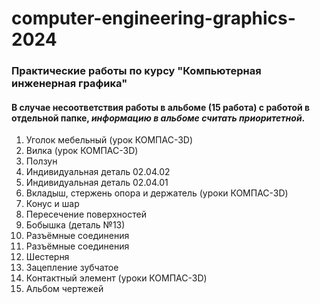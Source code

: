 # computer-engineering-graphics-2024
### Практические работы по курсу "Компьютерная инженерная графика"
#### В случае несоответствия работы в альбоме (15 работа) с работой в отдельной папке, *информацию в альбоме считать приоритетной*.

1. Уголок мебельный (урок КОМПАС-3D)
2. Вилка (урок КОМПАС-3D)
3. Ползун
4. Индивидуальная деталь 02.04.02
5. Индивидуальная деталь 02.04.01
6. Вкладыш, стержень опора и держатель (уроки КОМПАС-3D)
7. Конус и шар
8. Пересечение поверхностей
9. Бобышка (деталь №13)
10. Разъёмные соединения
11. Разъёмные соединения
12. Шестерня
13. Зацепление зубчатое
14. Контактный элемент (уроки КОМПАС-3D)
15. Альбом чертежей
